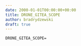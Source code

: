 ```yaml
---
date: 2000-01-01T00:00:00+00:00
title: DRONE_GITEA_SCOPE
author: bradrydzewski
draft: true
---
```




```
DRONE_GITEA_SCOPE=
```
